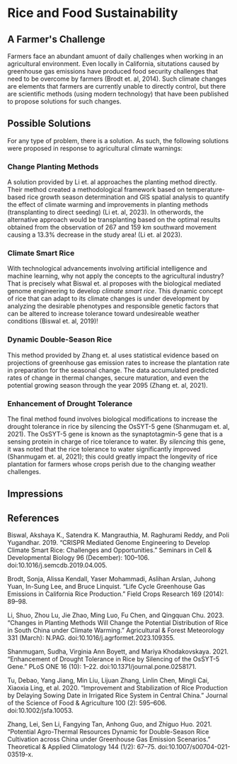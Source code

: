 # Rice and Food Sustainability

## A Farmer's Challenge

Farmers face an abundant amuont of daily challenges when working in an agricultural environment. 
Even locally in California, situtations caused by greenhouse gas emissions have produced food security challenges that need to be overcome by farmers (Brodt et. al, 2014). 
Such climate changes are elements that farmers are currently unable to directly control, but there are scientific methods (using modern technology) that have been published to propose solutions for such changes.

## Possible Solutions

For any type of problem, there is a solution. As such, the following solutions were proposed in response to agricultural climate warnings:

### Change Planting Methods

A solution provided by Li et. al approaches the planting method directly. 
Their method created a methodological framework based on temperature-based rice growth season determination and GIS spatial analysis to quantify the effect of climate warming and improvements in planting methods (transplanting to direct seeding) (Li et. al, 2023). 
In otherwords, the alternative approach would be transplanting based on the optimal results obtained from the observation of 267 and 159 km southward movement causing a 13.3% decrease in the study area! (Li et. al 2023).

### Climate Smart Rice

With technological advancements involving artificial intelligence and machine learning, why not apply the concepts to the agricultural industry? 
That is precisely what Biswal et. al proposes with the biological mediated genome engineering to develop *climate smart rice*.
This dynamic concept of rice that can adapt to its climate changes is under development by analyzing the desirable phenotypes and responsible genetic factors that can be altered to increase tolerance toward undesireable weather conditions (Biswal et. al, 2019)!

### Dynamic Double-Season Rice

This method provided by Zhang et. al uses statistical evidence based on projections of greenhouse gas emission rates to increase the plantation rate in preparation for the seasonal change. 
The data accumulated predicted rates of change in thermal changes, secure maturation, and even the potential growing season through the year 2095 (Zhang et. al, 2021).

### Enhancement of Drought Tolerance

The final method found involves biological modifications to increase the drought tolerance in rice by silencing the OsSYT-5 gene (Shanmugam et. al, 2021). 
The OsSYT-5 gene is known as the synaptotagmin-5 gene that is a sensing protein in charge of rice tolerance to water. 
By *silencing* this gene, it was noted that the rice tolerance to water significantly improved (Shanmugam et. al, 2021); this could greatly impact the longevity of rice plantation for farmers whose crops perish due to the changing weather challenges.

## Impressions

## References

Biswal, Akshaya K., Satendra K. Mangrauthia, M. Raghurami Reddy, and Poli Yugandhar. 2019. “CRISPR Mediated Genome Engineering to Develop Climate Smart Rice: Challenges and Opportunities.” Seminars in Cell & Developmental Biology 96 (December): 100–106. doi:10.1016/j.semcdb.2019.04.005.

Brodt, Sonja, Alissa Kendall, Yaser Mohammadi, Aslihan Arslan, Juhong Yuan, In-Sung Lee, and Bruce Linquist. “Life Cycle Greenhouse Gas Emissions in California Rice Production.” Field Crops Research 169 (2014): 89–98.

Li, Shuo, Zhou Lu, Jie Zhao, Ming Luo, Fu Chen, and Qingquan Chu. 2023. “Changes in Planting Methods Will Change the Potential Distribution of Rice in South China under Climate Warming.” Agricultural & Forest Meteorology 331 (March): N.PAG. doi:10.1016/j.agrformet.2023.109355.

Shanmugam, Sudha, Virginia Ann Boyett, and Mariya Khodakovskaya. 2021. “Enhancement of Drought Tolerance in Rice by Silencing of the OsSYT-5 Gene.” PLoS ONE 16 (10): 1–22. doi:10.1371/journal.pone.0258171.

Tu, Debao, Yang Jiang, Min Liu, Lijuan Zhang, Linlin Chen, Mingli Cai, Xiaoxia Ling, et al. 2020. “Improvement and Stabilization of Rice Production by Delaying Sowing Date in Irrigated Rice System in Central China.” Journal of the Science of Food & Agriculture 100 (2): 595–606. doi:10.1002/jsfa.10053.

Zhang, Lei, Sen Li, Fangying Tan, Anhong Guo, and Zhiguo Huo. 2021. “Potential Agro-Thermal Resources Dynamic for Double-Season Rice Cultivation across China under Greenhouse Gas Emission Scenarios.” Theoretical & Applied Climatology 144 (1/2): 67–75. doi:10.1007/s00704-021-03519-x.

